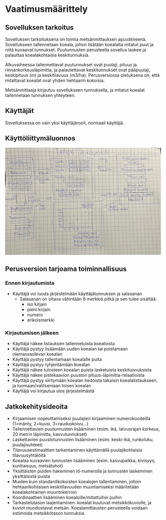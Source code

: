 # Vaatimusmäärittely

## Sovelluksen tarkoitus

Sovelluksen tarkoituksena on toimia metsänmittauksen apuvälineenä. 
Sovellukseen tallennetaan koeala, johon lisätään koealalta mitatut 
puut ja niitä kuvaavat tunnukset. Puutunnusten perusteella sovellus laskee 
ja palauttaa koealakohtaisia keskitunnuksia.

Alkuvaiheessa tallennettavat puutunnukset ovat puulaji, pituus ja 
rinnankorkeusläpimitta, ja palautettavat keskitunnukset ovat pääpuulaji, keskipituus 
(m) ja keskitilavuus (m3/ha). Perusversiossa oletuksena on, että 
mitattavat koealat ovat yhden hehtaarin kokoisia.

Metsänmittaaja kirjautuu sovellukseen tunnuksella, ja mitatut koealat 
tallennetaan tunnuksen yhteyteen.

## Käyttäjät

Sovelluksessa on vain yksi käyttäjärooli, normaali käyttäjä.

## Käyttöliittymäluonnos

![Käyttöliittymä](https://github.com/annis1234/TapionTaskulaskin/blob/main/dokumentaatio/kuvat/kayttoliittyma.jpeg)

## Perusversion tarjoama toiminnallisuus

### Ennen kirjautumista

- Käyttäjä voi luoda järjestelmään käyttäjätunnuksen ja salasanan
  - Salasanan on oltava vähintään 6 merkkiä pitkä ja sen tulee sisältää:
    - iso kirjain
    - pieni kirjain
    - numero
    - erikoismerkki

### Kirjautumisen jälkeen

- Käyttäjä näkee listauksen tallennetuista koealoista
- Käyttäjä pystyy lisäämään uuden koealan tai poistamaan olemassaolevan koealan
- Käyttäjä pystyy tallentamaan koealalle puita
- Käyttäjä pystyy tyhjentämään koealan
- Käyttäjä näkee tulosteen koealan puista lasketuista keskitunnuksista
- Käyttäjä näkee pistekaavion puuston pituus-läpimitta-relaatioista 
- Käyttäjä pystyy siirtymään koealan tiedoista takaisin koealalistaukseen, 
ja luomaan/valitsemaan toisen koealan
- Käyttäjä voi kirjautua ulos järjestelmästä

## Jatkokehitysideoita

- Kirjaamisen nopeuttamiseksi puulajien kirjaaminen numerokoodeilla (1=mänty, 2=kuusi, 3=rauduskoivu...) 
- Tallennettavien puutunnusten lisääminen (esim. ikä, latvusrajan korkeus, 
20 metrin läpimitta, kasvutunnukset) 
- Laskettavien puustotunnusten lisääminen (esim. keski-ikä, runkoluku, puulajisuhteet)
- Tilavuusestimaattien tarkentaminen käyttämällä puulajikohtaisia tilavuusyhtälöitä
- Koealaa kuvaavien tunnusten lisääminen (esim. kasvupaikka, kivisyys, 
kunttaisuus, metsätuhot)
- Yksittäisten puiden hakeminen id-numerolla ja tunnusten 
laskeminen yksittäisistä puista
- Muiden kuin standardikokoisten koealojen tallentaminen, jolloin hehtaarikohtaisen
keskitilavuuden muuntamiseksi määritetään koealakohtainen muuntokerroin
- Koordinaattien lisääminen koealoille/mitattuihin puihin
- Tarkastelutason laajentaminen: koealat kuuluvat metsikkökuviolle, ja kuviot muodostavat metsän. Koealamittausten perusteella voidaan estimoida 
metsikkötason tunnuksia.
